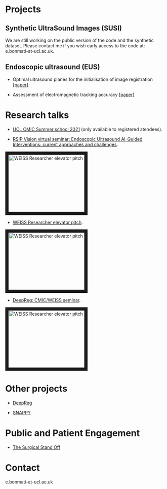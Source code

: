 # Projects

## Synthetic UltraSound Images (SUSI)

We are still working on the public version of the code and the synthetic dataset. Please contact me if you wish early access to the code at: e.bonmati-at-ucl.ac.uk.

## Endoscopic ultrasound (EUS)

* Optimal ultrasound planes for the initialisation of image registration [[paper](https://link.springer.com/article/10.1007/s11548-018-1762-2)].

* Assessment of electromagnetic tracking accuracy [[paper](https://discovery.ucl.ac.uk/id/eprint/1544341/1/Bonmati%20Coll_assessment%20of%20electromagnetic%20tracking_endoscopic_.pdf)].

# Research talks

* [UCL CMIC Summer school 2021](https://medicss.cs.ucl.ac.uk/timetable/event/2021-esther-bonmati-coll/) (only available to registered atendees).

* [RSIP Vision virtual seminar: Endoscopic Ultrasound AI-Guided Interventions: current approaches and challenges](https://www.youtube.com/watch?v=SUonfdBlbaQ).


<a href="http://www.youtube.com/watch?feature=player_embedded&v=SUonfdBlbaQ" target="_blank">
  <img src="http://img.youtube.com/vi/SUonfdBlbaQ/0.jpg" alt="WEISS Researcher elevator pitch" width="240" height="180" border="10" />
</a>

* [WEISS Researcher elevator pitch](https://www.youtube.com/watch?v=csw6SVl8igE).

<a href="http://www.youtube.com/watch?feature=player_embedded&v=csw6SVl8igE" target="_blank">
  <img src="http://img.youtube.com/vi/csw6SVl8igE/0.jpg" alt="WEISS Researcher elevator pitch" width="240" height="180" border="10" />
</a>

* [DeepReg: CMIC/WEISS seminar](https://www.youtube.com/watch?v=jDEyWXZM3CE).

<a href="http://www.youtube.com/watch?feature=player_embedded&v=jDEyWXZM3CE" target="_blank">
  <img src="http://img.youtube.com/vi/jDEyWXZM3CE/0.jpg" alt="WEISS Researcher elevator pitch" width="240" height="180" border="10" />
</a>

# Other projects

*  [DeepReg](https://deepregnet.github.io/)

*  [SNAPPY](https://github.com/UCL/scikit-surgery)


# Public and Patient Engagement

*  [The Surgical Stand Off](https://www.youtube.com/watch?v=QEcoGTEf_qU)

# Contact

e.bonmati-at-ucl.ac.uk
